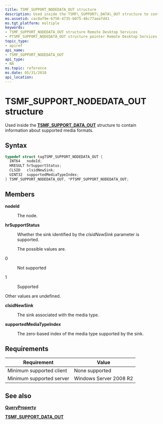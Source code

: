 ```yaml
---
title: TSMF_SUPPORT_NODEDATA_OUT structure
description: Used inside the TSMF\_SUPPORT\_DATA\_OUT structure to contain information about supported media formats.
ms.assetid: cac0af9e-6750-4735-b075-46c77aea7d41
ms.tgt_platform: multiple
keywords:
- TSMF_SUPPORT_NODEDATA_OUT structure Remote Desktop Services
- PTSMF_SUPPORT_NODEDATA_OUT structure pointer Remote Desktop Services
topic_type:
- apiref
api_name:
- TSMF_SUPPORT_NODEDATA_OUT
api_type:
- NA
ms.topic: reference
ms.date: 05/31/2018
api_location: 
---
```


# TSMF\_SUPPORT\_NODEDATA\_OUT structure

Used inside the [**TSMF\_SUPPORT\_DATA\_OUT**](tsmf-support-data-out.md) structure to contain information about supported media formats.

## Syntax


```C++
typedef struct tagTSMF_SUPPORT_NODEDATA_OUT {
  INT64   nodeId;
  HRESULT hrSupportStatus;
  CLSID   clsidNewSink;
  UINT32  supportedMediaTypeIndex;
} TSMF_SUPPORT_NODEDATA_OUT, *PTSMF_SUPPORT_NODEDATA_OUT;
```



## Members

<dl> <dt>

**nodeId**
</dt> <dd>

The node.

</dd> <dt>

**hrSupportStatus**
</dt> <dd>

Whether the sink identified by the *clsidNewSink* parameter is supported.

The possible values are.

<dt>

0
</dt> <dd>

Not supported

</dd> <dt>

1
</dt> <dd>

Supported

</dd> </dl>

Other values are undefined.

</dd> <dt>

**clsidNewSink**
</dt> <dd>

The sink associated with the media type.

</dd> <dt>

**supportedMediaTypeIndex**
</dt> <dd>

The zero-based index of the media type supported by the sink.

</dd> </dl>

## Requirements



| Requirement | Value |
|-------------------------------------|-----------------------------------|
| Minimum supported client<br/> | None supported<br/>         |
| Minimum supported server<br/> | Windows Server 2008 R2<br/> |



## See also

<dl> <dt>

[**QueryProperty**](/windows/desktop/api/Wtsprotocol/nf-wtsprotocol-iwrdsprotocolconnection-queryproperty)
</dt> <dt>

[**TSMF\_SUPPORT\_DATA\_OUT**](tsmf-support-data-out.md)
</dt> </dl>

 

 





